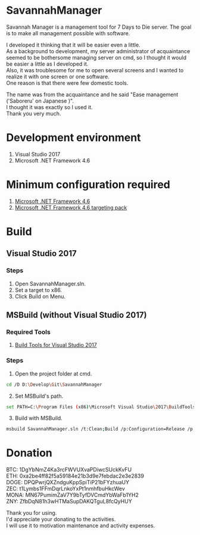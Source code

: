 # SavannahManager
Savannah Manager is a management tool for 7 Days to Die server.
The goal is to make all management possible with software. 

I developed it thinking that it will be easier even a little.  
As a background to development, my server administrator of acquaintance seemed to be bothersome managing server on cmd, so I thought it would be easier a little as I developed it.  
Also, it was troublesome for me to open several screens and I wanted to realize it with one screen or one software.  
One reason is that there were few domestic tools.  

The name was from the acquaintance and he said  "Ease management ('Saboreru' on Japanese )".  
I thought it was exactly so I used it.  
Thank you very much.  

# Development environment
1. Visual Studio 2017
2. Microsoft .NET Framework 4.6

# Minimum configuration required
1. [Microsoft .NET Framework 4.6](https://msdn.microsoft.com/ja-jp/library/5a4x27ek(v=vs.110).aspx)
2. [Microsoft .NET Framework 4.6 targeting pack](http://www.microsoft.com/ja-jp/download/details.aspx?id=48136)

# Build
## Visual Studio 2017
### Steps
1. Open SavannahManager.sln.
2. Set a target to x86.
3. Click Build on Menu.

## MSBuild (without Visual Studio 2017)
### Required Tools
1. [Build Tools for Visual Studio 2017](https://www.visualstudio.com/ja/downloads/#build-tools-for-visual-studio-2017)

### Steps
1. Open the project folder at cmd.
```sh
cd /D D:\Develop\Git\SavannahManager
```
2. Set MSBuild's path.
```sh
set PATH=C:\Program Files (x86)\Microsoft Visual Studio\2017\BuildTools\MSBuild\15.0\Bin;%PATH%
```
3. Build with MSBuild.
```sh
msbuild SavannahManager.sln /t:Clean;Build /p:Configuration=Release /p:PlatformTarget=x86
```

# Donation
BTC: 1DgYbNmZ4Ka3rcFWVUXvaPDiwcSUckKvFU  
ETH: 0xa2be4ff82f5a59184e21b3d9e7febdac2e3e2839  
DOGE: DPQPwrjQXZndguKppSpiTiP21bFYzhuaUY  
ZEC: t1Lymbs1FFmDqrLnkoYxPt1nmhfbuHkcWev  
MONA: MN67PumimZaV7Y9bTyfDVCmdYbWaFb1YH2  
ZNY: ZfbDqN81h3wHTMaSupDAKQTguL8fcQyHUY  

Thank you for using.  
I'd appreciate your donating to the activities.  
I will use it to motivation maintenance and activity expenses.  